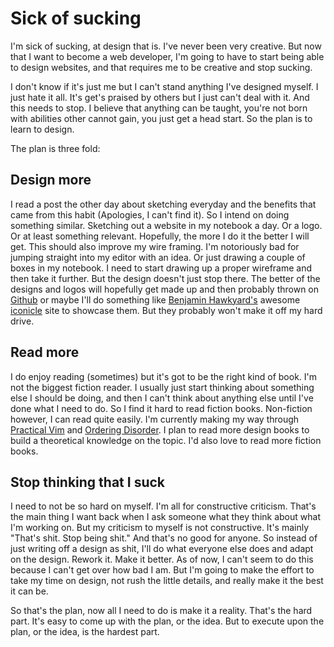 # Sick of sucking

I'm sick of sucking, at design that is. I've never been very creative. But now that I want to become a web developer, I'm going to have to start being able to design websites, and that requires me to be creative and stop sucking.

I don't know if it's just me but I can't stand anything I've designed myself. I just hate it all. It's get's praised by others but I just can't deal with it. And this needs to stop. I believe that anything can be taught, you're not born with abilities other cannot gain, you just get a head start. So the plan is to learn to design.

The plan is three fold:

## Design more
I read a post the other day about sketching everyday and the benefits that came from this habit (Apologies, I can't find it). So I intend on doing something similar. Sketching out a website in my notebook a day. Or a logo. Or at least something relevant. Hopefully, the more I do it the better I will get. This should also improve my wire framing. I'm notoriously bad for jumping straight into my editor with an idea. Or just drawing a couple of boxes in my notebook. I need to start drawing up a proper wireframe and then take it further. But the design doesn't just stop there. The better of the designs and logos will hopefully get made up and then probably thrown on [Github](http://github.com/wilsonand1) or maybe I'll do something like [Benjamin Hawkyard's](http://benjaminhawkyard.co.uk) awesome [iconicle](http://iconicle.co) site to showcase them. But they probably won't make it off my hard drive. 

## Read more
I do enjoy reading (sometimes) but it's got to be the right kind of book. I'm not the biggest fiction reader. I usually just start thinking about something else I should be doing, and then I can't think about anything else until I've done what I need to do. So I find it hard to read fiction books. Non-fiction however, I can read quite easily. I'm currently making my way through [Practical Vim](http://www.amazon.co.uk/Practical-Vim-Thought-Pragmatic-Programmers-ebook/dp/B00I8W50SY/ref=sr_1_1?ie=UTF8&qid=1394231551&sr=8-1&keywords=practical+vim) and [Ordering Disorder](http://www.amazon.co.uk/Ordering-Disorder-Principles-Design-Voices-ebook/dp/B004E9SUZK/ref=sr_1_1?ie=UTF8&qid=1394231675&sr=8-1&keywords=ordering+disorder). I plan to read more design books to build a theoretical knowledge on the topic. I'd also love to read more fiction books.

## Stop thinking that I suck
I need to not be so hard on myself. I'm all for constructive criticism. That's the main thing I want back when I ask someone what they think about what I'm working on. But my criticism to myself is not constructive. It's mainly "That's shit. Stop being shit." And that's no good for anyone. So instead of just writing off a design as shit, I'll do what everyone else does and adapt on the design. Rework it. Make it better. As of now, I can't seem to do this because I can't get over how bad I am. But I'm going to make the effort to take my time on design, not rush the little details, and really make it the best it can be.

So that's the plan, now all I need to do is make it a reality. That's the hard part. It's easy to come up with the plan, or the idea. But to execute upon the plan, or the idea, is the hardest part.